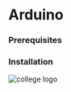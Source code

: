 # Arduino

### Prerequisites

### Installation
   
![college logo](https://www.cegepjonquiere.ca/media/tinymce/Plus/Logos%20et%20norme%20graphique/Ceg-logo-couleur.gif)